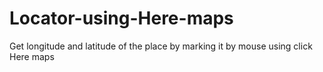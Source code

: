 # Locator-using-Here-maps

Get longitude and latitude of the place by marking it by mouse using click Here maps
